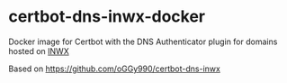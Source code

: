 # certbot-dns-inwx-docker

Docker image for Certbot with the DNS Authenticator plugin for domains hosted on [INWX](https://www.inwx.de/)

Based on https://github.com/oGGy990/certbot-dns-inwx
